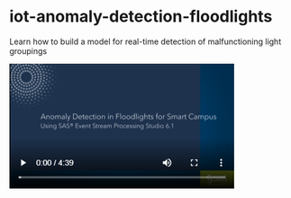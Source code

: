 # iot-anomaly-detection-floodlights
Learn how to build a model for real-time detection of malfunctioning light groupings

[![IoT Image Analysis](/images/anomalyDetectionFloodlights.png)](https://players.brightcove.net/3665946608001/default_default/index.html?videoId=6130154143001 "IoT Image Analysis")
